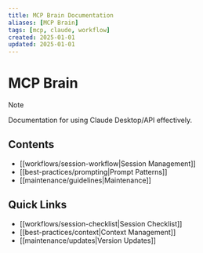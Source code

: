 ```yaml
---
title: MCP Brain Documentation
aliases: [MCP Brain]
tags: [mcp, claude, workflow]
created: 2025-01-01
updated: 2025-01-01
---
```


# MCP Brain

> [!note]
> Documentation for using Claude Desktop/API effectively.

## Contents
- [[workflows/session-workflow|Session Management]]
- [[best-practices/prompting|Prompt Patterns]]
- [[maintenance/guidelines|Maintenance]]

## Quick Links
- [[workflows/session-checklist|Session Checklist]]
- [[best-practices/context|Context Management]]
- [[maintenance/updates|Version Updates]]